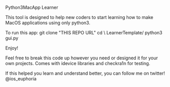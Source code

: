 
Python3MacApp Learner

This tool is designed to help new coders to start learning how to make MacOS applications
using only python3. 


To run this app:
git clone "THIS REPO URL"
cd \ LearnerTemplate/
python3 gui.py

Enjoy!

Feel free to break this code up however you need or designed it for your own projects.
Comes with idevice libraries and checkra1n for testing.

If this helped you learn and understand better, you can follow me on twitter!
@ios_euphoria
